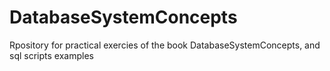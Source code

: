 # DatabaseSystemConcepts
Rpository for practical exercies of the book DatabaseSystemConcepts, and sql scripts examples
